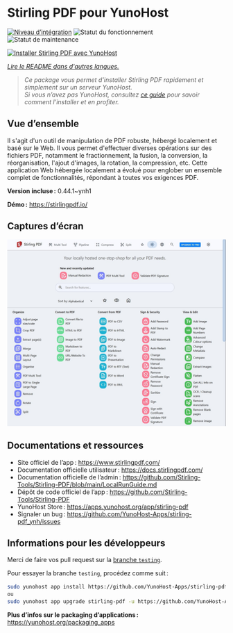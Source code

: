 <!--
Nota bene : ce README est automatiquement généré par <https://github.com/YunoHost/apps/tree/master/tools/readme_generator>
Il NE doit PAS être modifié à la main.
-->

# Stirling PDF pour YunoHost

[![Niveau d’intégration](https://apps.yunohost.org/badge/integration/stirling-pdf)](https://ci-apps.yunohost.org/ci/apps/stirling-pdf/)
![Statut du fonctionnement](https://apps.yunohost.org/badge/state/stirling-pdf)
![Statut de maintenance](https://apps.yunohost.org/badge/maintained/stirling-pdf)

[![Installer Stirling PDF avec YunoHost](https://install-app.yunohost.org/install-with-yunohost.svg)](https://install-app.yunohost.org/?app=stirling-pdf)

*[Lire le README dans d'autres langues.](./ALL_README.md)*

> *Ce package vous permet d’installer Stirling PDF rapidement et simplement sur un serveur YunoHost.*  
> *Si vous n’avez pas YunoHost, consultez [ce guide](https://yunohost.org/install) pour savoir comment l’installer et en profiter.*

## Vue d’ensemble

Il s'agit d'un outil de manipulation de PDF robuste, hébergé localement et basé sur le Web. Il vous permet d'effectuer diverses opérations sur des fichiers PDF, notamment le fractionnement, la fusion, la conversion, la réorganisation, l'ajout d'images, la rotation, la compression, etc. Cette application Web hébergée localement a évolué pour englober un ensemble complet de fonctionnalités, répondant à toutes vos exigences PDF.


**Version incluse :** 0.44.1~ynh1

**Démo :** <https://stirlingpdf.io/>

## Captures d’écran

![Capture d’écran de Stirling PDF](./doc/screenshots/screenshot.jpg)

## Documentations et ressources

- Site officiel de l’app : <https://www.stirlingpdf.com/>
- Documentation officielle utilisateur : <https://docs.stirlingpdf.com/>
- Documentation officielle de l’admin : <https://github.com/Stirling-Tools/Stirling-PDF/blob/main/LocalRunGuide.md>
- Dépôt de code officiel de l’app : <https://github.com/Stirling-Tools/Stirling-PDF>
- YunoHost Store : <https://apps.yunohost.org/app/stirling-pdf>
- Signaler un bug : <https://github.com/YunoHost-Apps/stirling-pdf_ynh/issues>

## Informations pour les développeurs

Merci de faire vos pull request sur la [branche `testing`](https://github.com/YunoHost-Apps/stirling-pdf_ynh/tree/testing).

Pour essayer la branche `testing`, procédez comme suit :

```bash
sudo yunohost app install https://github.com/YunoHost-Apps/stirling-pdf_ynh/tree/testing --debug
ou
sudo yunohost app upgrade stirling-pdf -u https://github.com/YunoHost-Apps/stirling-pdf_ynh/tree/testing --debug
```

**Plus d’infos sur le packaging d’applications :** <https://yunohost.org/packaging_apps>
